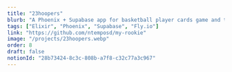 ```yaml
---
title: "23hoopers"
blurb: "A Phoenix + Supabase app for basketball player cards game and talent tracking services."
tags: ["Elixir", "Phoenix", "Supabase", "Fly.io"]
link: "https://github.com/ntemposd/my-rookie"
image: "/projects/23hoopers.webp"
order: 8
draft: false
notionId: "28b73424-8c3c-808b-a7f8-c32c77a3c967"
---
```


